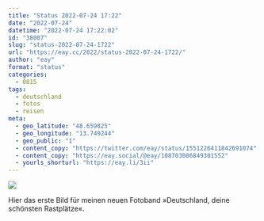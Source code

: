 ```yaml
---
title: "Status 2022-07-24 17:22"
date: "2022-07-24"
datetime: "2022-07-24 17:22:02"
id: "38007"
slug: "status-2022-07-24-1722"
url: "https://eay.cc/2022/status-2022-07-24-1722/"
author: "eay"
format: "status"
categories:
  - 0815
tags:
  - deutschland
  - fotos
  - reisen
meta:
  - geo_latitude: "48.659825"
  - geo_longitude: "13.749244"
  - geo_public: "1"
  - content_copy: "https://twitter.com/eay/status/1551226411842691074"
  - content_copy: "https://eay.social/@eay/108703006849301552"
  - yourls_shorturl: "https://eay.li/3ii"
---
```


![](https://eay.cc/uploads/2022/deutschland-deine-schoensten-raststaetten.jpg)

Hier das erste Bild für meinen neuen Fotoband »Deutschland, deine schönsten Rastplätze«.
